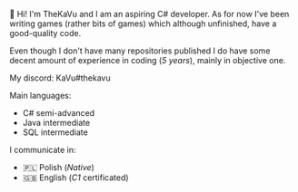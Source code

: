 👋 Hi! I'm TheKaVu and I am an aspiring C# developer. As for now I've been writing games (rather bits of games) which although unfinished, have a good-quality code.

Even though I don't have many repositories published I do have some decent amount of experience in coding (*5 years*), 
mainly in objective one.

My discord: KaVu#thekavu

Main languages:
- C# semi-advanced
- Java intermediate
- SQL intermediate

I communicate in:
- 🇵🇱 Polish (*Native*)
- 🇬🇧 English (*C1* certificated)
